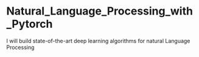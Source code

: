 # Natural_Language_Processing_with_Pytorch
I will build state-of-the-art deep learning algorithms for natural Language Processing
